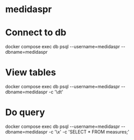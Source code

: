 # medidaspr


# Connect to db
docker compose exec db psql --username=medidaspr --dbname=medidaspr
# View tables
docker compose exec db psql --username=medidaspr --dbname=medidaspr -c '\dt'
# Do query
docker compose exec db psql --username=medidaspr --dbname=medidaspr -c '\x' -c 'SELECT * FROM measures;'

